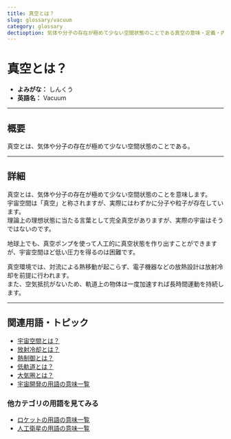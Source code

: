 ```yaml
---
title: 真空とは？
slug: glossary/vacuum
category: glossary
dectioption: 気体や分子の存在が極めて少ない空間状態のことである真空の意味・定義・内容について解説します．
---
```


# 真空とは？

- **よみがな：** しんくう  
- **英語名：** Vacuum  

---

## 概要

真空とは、気体や分子の存在が極めて少ない空間状態のことである。  

---

## 詳細

真空とは、気体や分子の存在が極めて少ない空間状態のことを意味します。  
宇宙空間は「真空」と称されますが、実際にはわずかに分子や粒子が存在しています。  
理論上の理想状態に当たる言葉として完全真空がありますが、実際の宇宙はそうではないのです。  

地球上でも、真空ポンプを使って人工的に真空状態を作り出すことができますが、宇宙空間ほど低い圧力を得るのは困難です。  

真空環境では、対流による熱移動が起こらず、電子機器などの放熱設計は放射冷却を前提に行われます。  
また、空気抵抗がないため、軌道上の物体は一度加速すれば長時間運動を持続します。  

---

## 関連用語・トピック

- [宇宙空間とは？](/glossary/space)
- [放射冷却とは？](/glossary/radiative-cooling)
- [熱制御とは？](/glossary/thermal-control)
- [低軌道とは？](/orbit/type/low-earth-orbit)
- [大気圏とは？](/glossary/atmosphere)
- [宇宙開発の用語の意味一覧](/category/glossary)

### 他カテゴリの用語を見てみる
- [ロケットの用語の意味一覧](/category/rocket)
- [人工衛星の用語の意味一覧](/category/satellite)
